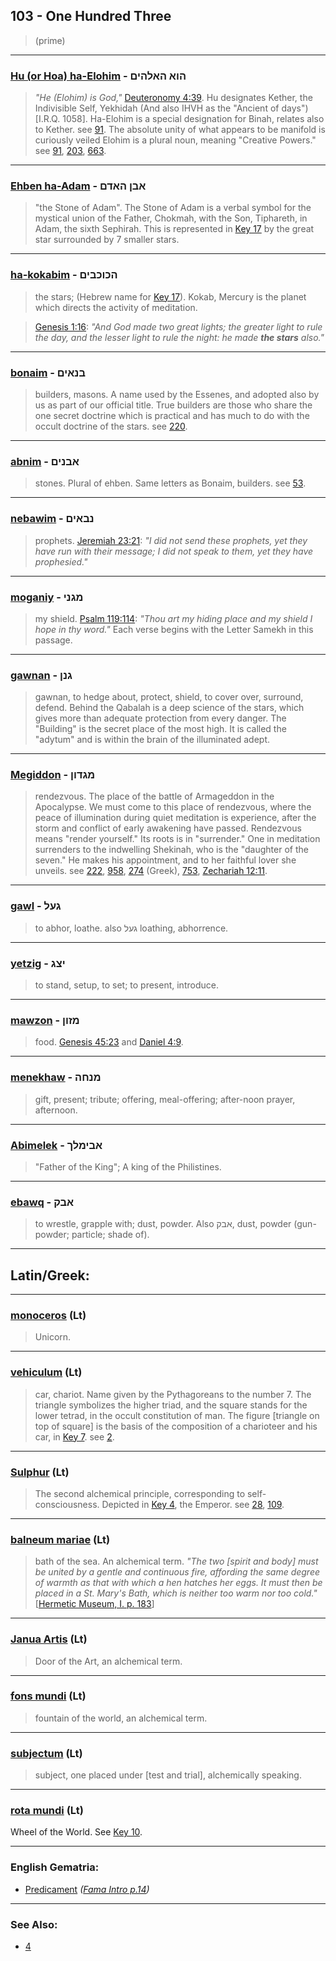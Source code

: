 ## 103 - One Hundred Three
> (prime)

---

### [Hu (or Hoa) ha-Elohim](/keys/HVA.HALHIM) - הוא האלהים
> *"He (Elohim) is God,"* [Deuteronomy 4:39](http://biblehub.com/deuteronomy/4-39.htm). Hu designates Kether, the Indivisible Self, Yekhidah (And also IHVH as the "Ancient of days") [I.R.Q. 1058]. Ha-Elohim is a special designation for Binah, relates also to Kether. see [91](91). The absolute unity of what appears to be manifold is curiously veiled Elohim is a plural noun, meaning "Creative Powers." see [91](91), [203](203), [663](663).

---

### [Ehben ha-Adam](/keys/ABN.HADM) - אבן האדם
> "the Stone of Adam". The Stone of Adam is a verbal symbol for the mystical union of the Father, Chokmah, with the Son, Tiphareth, in Adam, the sixth Sephirah. This is represented in [Key 17](17) by the great star surrounded by 7 smaller stars.

---

### [ha-kokabim](/keys/HKVKBIM) - הכוכבים
> the stars; (Hebrew name for [Key 17](17)). Kokab, Mercury is the planet which directs the activity of meditation.

> [Genesis 1:16](http://biblehub.com/genesis/1-16.htm): *"And God made two great lights; the greater light to rule the day, and the lesser light to rule the night: he made **the stars** also."*

---

### [bonaim](/keys/BNAIM) - בנאים
> builders, masons. A name used by the Essenes, and adopted also by us as part of our official title. True builders are those who share the one secret doctrine which is practical and has much to do with the occult doctrine of the stars. see [220](220).

---

### [abnim](/keys/ABNIM) - אבנים
> stones. Plural of ehben. Same letters as Bonaim, builders. see [53](53).

---

### [nebawim](/keys/NBAIM) - נבאים
> prophets. [Jeremiah 23:21](http://biblehub.com/jeremiah/23-21.htm): *"I did not send these prophets, yet they have run with their message; I did not speak to them, yet they have prophesied."*

---

### [moganiy](/keys/MGNI) - מגני
> my shield. [Psalm 119:114](http://biblehub.com/psalms/119-114.htm): *"Thou art my hiding place and my shield I hope in thy word."* Each verse begins with the Letter Samekh in this passage.

---

### [gawnan](/keys/GNN) - גנן
> gawnan, to hedge about, protect, shield, to cover over, surround, defend. Behind the Qabalah is a deep science of the stars, which gives more than adequate protection from every danger. The "Building" is the secret place of the most high. It is called the "adytum" and is within the brain of the illuminated adept.

---

### [Megiddon](/keys/MGDVN) - מגדון
> rendezvous. The place of the battle of Armageddon in the Apocalypse. We must come to this place of rendezvous, where the peace of illumination during quiet meditation is experience, after the storm and conflict of early awakening have passed. Rendezvous means "render yourself." Its roots is in "surrender." One in meditation surrenders to the indwelling Shekinah, who is the "daughter of the seven." He makes his appointment, and to her faithful lover she unveils. see [222](222), [958](958), [274](274) (Greek), [753](753), [Zechariah 12:11](http://biblehub.com/zechariah/12-11.htm).

---

### [gawl](/keys/GOL) - געל
> to abhor, loathe. also געל loathing, abhorrence.

---

### [yetzig](/keys/ITzG) - יצג
> to stand, setup, to set; to present, introduce.

---

### [mawzon](/keys/MZVN) - מזון
> food. [Genesis 45:23](http://biblehub.com/genesis/45-23.htm) and [Daniel 4:9](http://biblehub.com/daniel/4-9.htm).

---

### [menekhaw](/keys/MNChH) - מנחה
> gift, present; tribute; offering, meal-offering; after-noon prayer, afternoon.

---

### [Abimelek](/keys/ABIMLK) - אבימלך
> "Father of the King"; A king of the Philistines.

---

### [ebawq](/keys/ABQ) - אבק
> to wrestle, grapple with; dust, powder. Also אבק, dust, powder (gun-powder; particle; shade of).

---

## Latin/Greek:

---

### [monoceros](/latin?word=monoceros) (Lt)
> Unicorn.

---

### [vehiculum](/latin?word=vehiculum) (Lt)
> car, chariot. Name given by the Pythagoreans to the number 7. The triangle symbolizes the higher triad, and the square stands for the lower tetrad, in the occult constitution of man. The figure [triangle on top of square] is the basis of the composition of a charioteer and his car, in [Key 7](7). see [2](2).

---

### [Sulphur](/latin?word=Sulphur) (Lt)
> The second alchemical principle, corresponding to self-consciousness. Depicted in [Key 4](4), the Emperor. see [28](28), [109](109).

---

### [balneum mariae](/latin?word=balneum+mariae) (Lt)
> bath of the sea. An alchemical term. *"The two [spirit and body] must be united by a gentle and continuous fire, affording the same degree of warmth as that with which a hen hatches her eggs. It must then be placed in a St. Mary's Bath, which is neither too warm nor too cold."* [[Hermetic Museum, I. p. 183](https://archive.org/stream/b24927363_0001#page/183/mode/2up)]

---

### [Janua Artis](/latin?word=Janua+Artis) (Lt)
> Door of the Art, an alchemical term.

---

### [fons mundi](/latin?word=fons+mundi) (Lt)
> fountain of the world, an alchemical term.

---

### [subjectum](/latin?word=subjectum) (Lt)
> subject, one placed under [test and trial], alchemically speaking.

---

### [rota mundi](/latin?word=rota+mundi) (Lt)
Wheel of the World. See [Key 10](10).

---

### English Gematria:

- [Predicament](/english?word=Predicament) *([Fama Intro p.14](https://archive.org/stream/fameconfessionof00vaug#page/n14/mode/2up))*

---

### See Also:
- [4](4)
